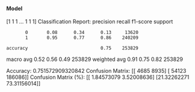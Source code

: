 #### Model
[1 1 1 ... 1 1 1]
Classification Report:
              precision    recall  f1-score   support

           0       0.08      0.34      0.13     13620
           1       0.95      0.77      0.86    240209

    accuracy                           0.75    253829
   macro avg       0.52      0.56      0.49    253829
weighted avg       0.91      0.75      0.82    253829

Accuracy: 0.751572909320842
Confusion Matrix:
[[  4685   8935]
 [ 54123 186086]]
Confusion Matrix (%):
[[ 1.84573079  3.52008636]
 [21.32262271 73.31156014]]

